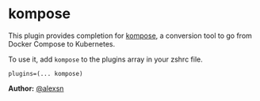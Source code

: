 # kompose

This plugin provides completion for [kompose](https://kompose.io),
a conversion tool to go from Docker Compose to Kubernetes.

To use it, add `kompose` to the plugins array in your zshrc file.

```
plugins=(... kompose)
```

**Author:** [@alexsn](https://github.com/alexsn)
